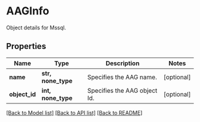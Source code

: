 # AAGInfo

Object details for Mssql.

## Properties
Name | Type | Description | Notes
------------ | ------------- | ------------- | -------------
**name** | **str, none_type** | Specifies the AAG name. | [optional] 
**object_id** | **int, none_type** | Specifies the AAG object Id. | [optional] 

[[Back to Model list]](../README.md#documentation-for-models) [[Back to API list]](../README.md#documentation-for-api-endpoints) [[Back to README]](../README.md)


